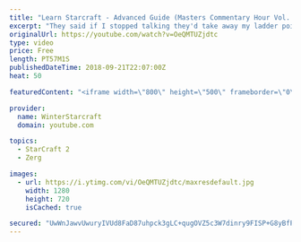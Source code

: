 ```yaml
---
title: "Learn Starcraft - Advanced Guide (Masters Commentary Hour Vol. 1)"
excerpt: "They said if I stopped talking they'd take away my ladder points. Next one I upload will have more terran/toss blame RNGesus."
originalUrl: https://youtube.com/watch?v=OeQMTUZjdtc
type: video
price: Free
length: PT57M1S
publishedDateTime: 2018-09-21T22:07:00Z
heat: 50

featuredContent: "<iframe width=\"800\" height=\"500\" frameborder=\"0\" src=\"https://www.youtube.com/embed/OeQMTUZjdtc\" allow=\"accelerometer; autoplay; encrypted-media; gyroscope; picture-in-picture\" allowfullscreen></iframe>"

provider:
  name: WinterStarcraft
  domain: youtube.com

topics:
  - StarCraft 2
  - Zerg

images:
  - url: https://i.ytimg.com/vi/OeQMTUZjdtc/maxresdefault.jpg
    width: 1280
    height: 720
    isCached: true

secured: "UwWnJawvUwuryIVUd8FaD87uhpck3gLC+qugOVZ5c3W7dinry9FISP+G8yBfP1MpLbV/ZvBwQdSSUilSbISedleMguLV8zFlbFoVVSYbfLdIO9+VzTcrk0L0W8XTJrr/DSKozqQmvjRD10Jbs0k88kUi/jJ6P03FRzuIctNPbW5zT0wf8q4Qig7Kla47j0d/I62nw1+7Ec0dhqK1QkM0LRbZWE6RcM4LOdtB5X1Lp0nv1QBKxgWmpPytB2A9zropMJVTAZmo0ZE4XSnueTNw2xrIL9HFwKnKV3UTpVvMyENNlZd00DyhvCOwBPBKrlSnslzA53yN+U/hNrqiLCOtPX64tXDX25ONAUc8xReY7M2/sjp/YY92HWw76kuWgJYhQ4R/0fwJIgrNq5HMlHDb4ZVjxr1d8tyNKoF9waTZn+I=;rg45ZXEv3rEm51bGXs/FLA=="
---
```


